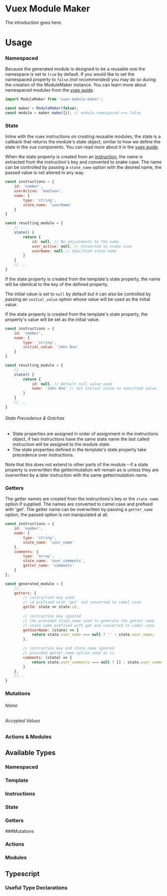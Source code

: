 # Vuex Module Maker

The introduction goes here.

# Usage

### Namespaced
Because the generated module is designed to be a reusable one the namespace is set to `true` by
default. If you would like to set the namespaced property to `false` *(not recommended)* you may
do so during the creation of the ModuleMaker instance. You can learn more about namespaced modules
from the [vuex guide](https://vuex.vuejs.org/guide/modules.html#namespacing).
```javascript
import ModuleMaker from 'vuex-module-maker';

const maker = ModuleMaker(false);
const module = maker.make({}); // module.namespaced === false
```

### State

Inline with the vuex instructions on creating reusable modules, the state is a callback that
returns the module's state object, similar to how we define the state in the vue components.
You can read more about it in the
[vuex guide](https://vuex.vuejs.org/guide/modules.html#module-reuse).

When the state property is created from an [instruction](#instructions), the name is extracted
from the instruction's key and converted to snake case. The name can be controlled by passing a
`state_name` option with the desired name, the passed value is not altered in any way.
```javascript
const instructions = {
    id: 'number',
    userActive: 'boolean', 
    name: {
        type: 'string',
        state_name: 'userName'
    }
}

const resulting_module = {
    // ...
    state() {
        return {
            id: null, // No adjustments to the name
            user_active: null, // Converted to snake case
            userName: null // Specified state name
        }
    }
    // ...
}
```
If the state property is created from the template's state property, the name will be identical to
the key of the defined property.

The initial value is set to `null` by default but it can also be controlled by passing an
`initial_value` option whose value will be used as the initial value.

If the state property is created from the template's state property, the property's value will be
set as the initial value.

```javascript
const instructions = {
    id: 'number',
    name: {
        type: 'string',
        initial_value: 'John Doe'
    }
}

const resulting_module = {
    // ...
    state() {
        return {
            id: null, // Default null value used
            name: 'John Doe' // Set initial value to specified value
        }
    }
    // ...
}
```

###### State Precedence & Gotchas

- State properties are assigned in order of assignment in the instructions object, if two
instructions have the same state name the last called instruction will be assigned to the module
state.
- The state properties defined in the template's state property take precedence over
instructions.

Note that this does not extend to other parts of the module – if a state property is overwritten
the getter/mutation will remain as is unless they are overwritten by a later instruction with
the same getter/mutation name.


### Getters

The getter names are created from the instructions's key or the `state name` option if supplied.
The names are converted to camel case and prefixed with 'get'. The getter name can be overwritten
by passing a `getter_name` option, the passed option is not manipulated at all.
```javascript
const instructions = {
    id: 'number',
    name: {
        type: 'string',
        state_name: 'user_name'
    },
    comments: {
        type: 'array',
        state_name: 'user_comments',
        getter_name: 'comments'
    }
};

const generated_module = {
    //...
    getters: {
        // instruction key used
        // id prefixed with 'get' and converted to camel case
        getId: state => state.id,
        
        // instruction key ignored
        // the provided state_name used to generate the getter name
        // state_name prefixed with get and converted to camel case
        getUserName: (state) => {
            return state.user_name === null ? '' : state.user_name;
        },

        // instruction key and state_name ignored
        // provided getter_name option used as is
        comments: (state) => {
            return state.user_comments === null ? [] : state.user_comments;
        }
    },
    //...
}
```

### Mutations

###### Name

###### Accepted Values

### Actions & Modules

## Available Types

### Namespaced

### Template

### Instructions

### State

### Getters

###Mutations

### Actions

### Modules

## Typescript

### Useful Type Declarations
